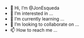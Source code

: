 - 👋 Hi, I’m @JonEsqueda
- 👀 I’m interested in ...
- 🌱 I’m currently learning ...
- 💞️ I’m looking to collaborate on ...
- 📫 How to reach me ...

<!---
JonEsqueda/JonEsqueda is a ✨ special ✨ repository because its `README.md` (this file) appears on your GitHub profile.
You can click the Preview link to take a look at your changes.
--->
